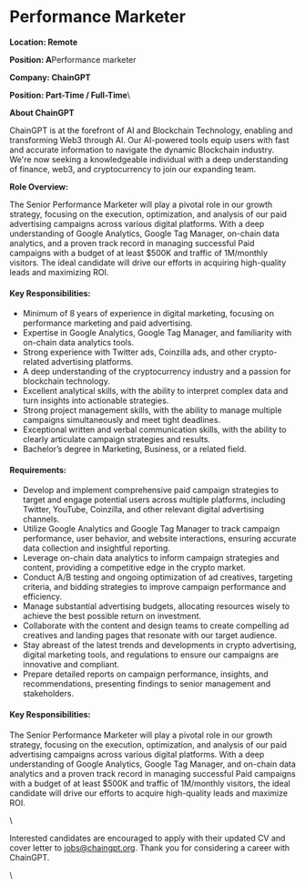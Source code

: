 # Performance Marketer

**Location: Remote**

**Position: A**Performance marketer

**Company: ChainGPT**

**Position: Part-Time / Full-Time**\


**About ChainGPT**

ChainGPT is at the forefront of AI and Blockchain Technology, enabling and transforming Web3 through AI. Our AI-powered tools equip users with fast and accurate information to navigate the dynamic Blockchain industry. We're now seeking a knowledgeable individual with a deep understanding of finance, web3, and cryptocurrency to join our expanding team.

**Role Overview:**

The Senior Performance Marketer will play a pivotal role in our growth strategy, focusing on the execution, optimization, and analysis of our paid advertising campaigns across various digital platforms. With a deep understanding of Google Analytics, Google Tag Manager, on-chain data analytics, and a proven track record in managing successful Paid campaigns with a budget of at least $500K and traffic of 1M/monthly visitors. The ideal candidate will drive our efforts in acquiring high-quality leads and maximizing ROI.

#### Key Responsibilities: 

* Minimum of 8 years of experience in digital marketing, focusing on performance marketing and paid advertising.
* Expertise in Google Analytics, Google Tag Manager, and familiarity with on-chain data analytics tools.
* Strong experience with Twitter ads, Coinzilla ads, and other crypto-related advertising platforms.
* A deep understanding of the cryptocurrency industry and a passion for blockchain technology.
* Excellent analytical skills, with the ability to interpret complex data and turn insights into actionable strategies.
* Strong project management skills, with the ability to manage multiple campaigns simultaneously and meet tight deadlines.
* Exceptional written and verbal communication skills, with the ability to clearly articulate campaign strategies and results.
* Bachelor’s degree in Marketing, Business, or a related field.

#### Requirements:

* Develop and implement comprehensive paid campaign strategies to target and engage potential users across multiple platforms, including Twitter, YouTube, Coinzilla, and other relevant digital advertising channels.
* Utilize Google Analytics and Google Tag Manager to track campaign performance, user behavior, and website interactions, ensuring accurate data collection and insightful reporting.
* Leverage on-chain data analytics to inform campaign strategies and content, providing a competitive edge in the crypto market.
* Conduct A/B testing and ongoing optimization of ad creatives, targeting criteria, and bidding strategies to improve campaign performance and efficiency.
* Manage substantial advertising budgets, allocating resources wisely to achieve the best possible return on investment.
* Collaborate with the content and design teams to create compelling ad creatives and landing pages that resonate with our target audience.
* Stay abreast of the latest trends and developments in crypto advertising, digital marketing tools, and regulations to ensure our campaigns are innovative and compliant.
* Prepare detailed reports on campaign performance, insights, and recommendations, presenting findings to senior management and stakeholders.

#### Key Responsibilities:

The Senior Performance Marketer will play a pivotal role in our growth strategy, focusing on the execution, optimization, and analysis of our paid advertising campaigns across various digital platforms. With a deep understanding of Google Analytics, Google Tag Manager, and on-chain data analytics and a proven track record in managing successful Paid campaigns with a budget of at least $500K and traffic of 1M/monthly visitors, the ideal candidate will drive our efforts to acquire high-quality leads and maximize ROI.

\


Interested candidates are encouraged to apply with their updated CV and cover letter to jobs@chaingpt.org. Thank you for considering a career with ChainGPT.

\
